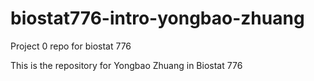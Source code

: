 # biostat776-intro-yongbao-zhuang
Project 0 repo for biostat 776

This is the repository for Yongbao Zhuang in Biostat 776

